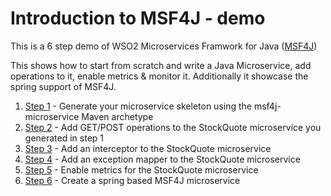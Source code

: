 # Introduction to MSF4J - demo

This is a 6 step demo of WSO2 Microservices Framwork for Java ([MSF4J](https://github.com/wso2/msf4j))

This shows how to start from scratch and write a Java Microservice, add operations to it, enable metrics & monitor it. Additionally it showcase the spring support of MSF4J.

1. [Step 1](step1-generate) - Generate your microservice skeleton using the msf4j-microservice Maven archetype
2. [Step 2](step2-get-post) - Add GET/POST operations to the StockQuote microservice you generated in step 1
3. [Step 3](step3-interceptor) - Add an interceptor to the StockQuote microservice
4. [Step 4](step4-exception-mapper) - Add an exception mapper to the StockQuote microservice
5. [Step 5](step5-metrics) - Enable metrics for the StockQuote microservice
6. [Step 6](step6-spring) - Create a spring based MSF4J microservice

